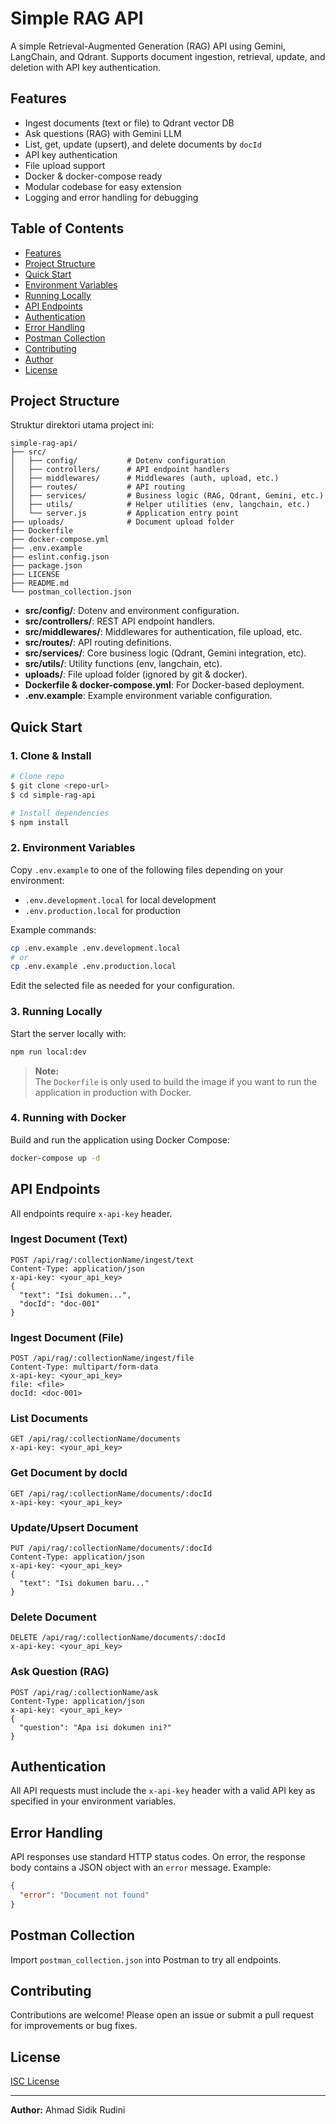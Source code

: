 # Simple RAG API

A simple Retrieval-Augmented Generation (RAG) API using Gemini, LangChain, and Qdrant. Supports document ingestion, retrieval, update, and deletion with API key authentication.

## Features

- Ingest documents (text or file) to Qdrant vector DB
- Ask questions (RAG) with Gemini LLM
- List, get, update (upsert), and delete documents by `docId`
- API key authentication
- File upload support
- Docker & docker-compose ready
- Modular codebase for easy extension
- Logging and error handling for debugging

## Table of Contents

- [Features](#features)
- [Project Structure](#project-structure)
- [Quick Start](#quick-start)
- [Environment Variables](#2-environment-variables)
- [Running Locally](#3-running-locally)
- [API Endpoints](#api-endpoints)
- [Authentication](#authentication)
- [Error Handling](#error-handling)
- [Postman Collection](#postman-collection)
- [Contributing](#contributing)
- [Author](#author)
- [License](#license)

## Project Structure

Struktur direktori utama project ini:

```text
simple-rag-api/
├── src/
│   ├── config/           # Dotenv configuration
│   ├── controllers/      # API endpoint handlers
│   ├── middlewares/      # Middlewares (auth, upload, etc.)
│   ├── routes/           # API routing
│   ├── services/         # Business logic (RAG, Qdrant, Gemini, etc.)
│   ├── utils/            # Helper utilities (env, langchain, etc.)
│   └── server.js         # Application entry point
├── uploads/              # Document upload folder
├── Dockerfile
├── docker-compose.yml
├── .env.example
├── eslint.config.json
├── package.json
├── LICENSE
├── README.md
└── postman_collection.json
```

- **src/config/**: Dotenv and environment configuration.
- **src/controllers/**: REST API endpoint handlers.
- **src/middlewares/**: Middlewares for authentication, file upload, etc.
- **src/routes/**: API routing definitions.
- **src/services/**: Core business logic (Qdrant, Gemini integration, etc).
- **src/utils/**: Utility functions (env, langchain, etc).
- **uploads/**: File upload folder (ignored by git & docker).
- **Dockerfile & docker-compose.yml**: For Docker-based deployment.
- **.env.example**: Example environment variable configuration.

## Quick Start

### 1. Clone & Install

```bash
# Clone repo
$ git clone <repo-url>
$ cd simple-rag-api

# Install dependencies
$ npm install
```

### 2. Environment Variables

Copy `.env.example` to one of the following files depending on your environment:

- `.env.development.local` for local development
- `.env.production.local` for production

Example commands:

```bash
cp .env.example .env.development.local
# or
cp .env.example .env.production.local
```

Edit the selected file as needed for your configuration.

### 3. Running Locally

Start the server locally with:

```bash
npm run local:dev
```

> **Note:**  
> The `Dockerfile` is only used to build the image if you want to run the application in production with Docker.

### 4. Running with Docker

Build and run the application using Docker Compose:

```bash
docker-compose up -d
```

## API Endpoints

All endpoints require `x-api-key` header.

### Ingest Document (Text)

```text
POST /api/rag/:collectionName/ingest/text
Content-Type: application/json
x-api-key: <your_api_key>
{
  "text": "Isi dokumen...",
  "docId": "doc-001"
}
```

### Ingest Document (File)

```text
POST /api/rag/:collectionName/ingest/file
Content-Type: multipart/form-data
x-api-key: <your_api_key>
file: <file>
docId: <doc-001>
```

### List Documents

```text
GET /api/rag/:collectionName/documents
x-api-key: <your_api_key>
```

### Get Document by docId

```text
GET /api/rag/:collectionName/documents/:docId
x-api-key: <your_api_key>
```

### Update/Upsert Document

```text
PUT /api/rag/:collectionName/documents/:docId
Content-Type: application/json
x-api-key: <your_api_key>
{
  "text": "Isi dokumen baru..."
}
```

### Delete Document

```text
DELETE /api/rag/:collectionName/documents/:docId
x-api-key: <your_api_key>
```

### Ask Question (RAG)

```text
POST /api/rag/:collectionName/ask
Content-Type: application/json
x-api-key: <your_api_key>
{
  "question": "Apa isi dokumen ini?"
}
```

## Authentication

All API requests must include the `x-api-key` header with a valid API key as specified in your environment variables.

## Error Handling

API responses use standard HTTP status codes. On error, the response body contains a JSON object with an `error` message. Example:

```json
{
  "error": "Document not found"
}
```

## Postman Collection

Import `postman_collection.json` into Postman to try all endpoints.

## Contributing

Contributions are welcome! Please open an issue or submit a pull request for improvements or bug fixes.

## License

[ISC License](LICENSE.md)

---

**Author:** Ahmad Sidik Rudini
